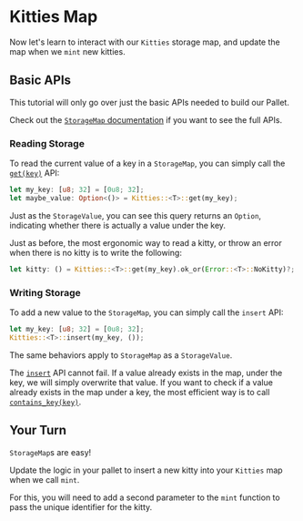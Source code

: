 # Kitties Map

Now let's learn to interact with our `Kitties` storage map, and update the map when we `mint` new kitties.

## Basic APIs

This tutorial will only go over just the basic APIs needed to build our Pallet.

Check out the [`StorageMap` documentation](https://docs.rs/frame-support/37.0.0/frame_support/storage/types/struct.StorageMap.html) if you want to see the full APIs.

### Reading Storage

To read the current value of a key in a `StorageMap`, you can simply call the [`get(key)`](https://docs.rs/frame-support/37.0.0/frame_support/storage/types/struct.StorageMap.html#method.get) API:

```rust
let my_key: [u8; 32] = [0u8; 32];
let maybe_value: Option<()> = Kitties::<T>::get(my_key);
```

Just as the `StorageValue`, you can see this query returns an `Option`, indicating whether there is actually a value under the key.

Just as before, the most ergonomic way to read a kitty, or throw an error when there is no kitty is to write the following:

```rust
let kitty: () = Kitties::<T>::get(my_key).ok_or(Error::<T>::NoKitty)?;
```

### Writing Storage

To add a new value to the `StorageMap`, you can simply call the `insert` API:

```rust
let my_key: [u8; 32] = [0u8; 32];
Kitties::<T>::insert(my_key, ());
```

The same behaviors apply to `StorageMap` as a `StorageValue`.

The [`insert`](https://docs.rs/frame-support/37.0.0/frame_support/storage/types/struct.StorageMap.html#method.insert) API cannot fail. If a value already exists in the map, under the key, we will simply overwrite that value. If you want to check if a value already exists in the map under a key, the most efficient way is to call [`contains_key(key)`](https://docs.rs/frame-support/37.0.0/frame_support/storage/types/struct.StorageMap.html#method.contains_key).

## Your Turn

`StorageMap`s are easy!

Update the logic in your pallet to insert a new kitty into your `Kitties` map when we call `mint`.

For this, you will need to add a second parameter to the `mint` function to pass the unique identifier for the kitty.
